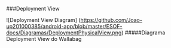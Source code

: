 ###Deployment View



![Deployment View Diagram] (https://github.com/Joao-up201000385/android-app/blob/master/ESOF-docs/Diagramas/DeploymentPhysicalView.png)
#####Diagrama Deployment View do Wallabag
